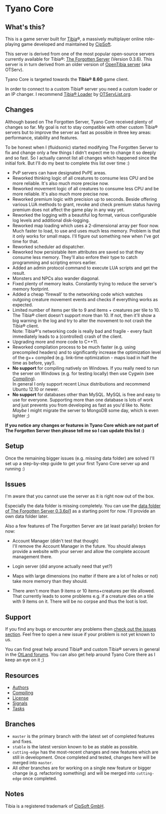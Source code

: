 Tyano Core
==========

What's this?
------------

This is a game server built for [Tibia](http://www.tibia.com/)®, a massively multiplayer online role-playing game developed and
maintained by [CipSoft](http://www.cipsoft.com/).

This server is derived from one of the most popular open-source servers currently available for Tibia®:
[The Forgotten Server](http://otland.net/project.php?projectid=2) (Version 0.3.6).
This server is in turn derived from an older version of [OpenTibia server](https://github.com/opentibia/server) (aka OTServ).

Tyano Core is targeted towards the **Tibia® 8.60** game client.

In order to connect to a custom Tibia® server you need a custom loader or an IP changer.
I recommend [Tibia® Loader](http://otservlist.org/ipc) by [OTServList.org](http://otservlist.org/).


Changes
--------

Although based on The Forgotten Server, Tyano Core received plenty of changes so far. My goal is not to stay compatible with
other custom Tibia® servers but to improve the server as fast as possible in three key areas: performance, stability and features.

To be honest when I (fluidsonic) started modifying The Forgotten Server to fix and change only a few things I didn't expect me to
change it so deeply and so fast. So I actually cannot list all changes which happened since the initial fork. But I'll do my best to
complete this list over time :)

- PvP servers can have designated PvPE areas.
- Reworked thinking logic of all creatures to consume less CPU and be more reliable. It's also much more precise now.
- Reworked movement logic of all creatures to consume less CPU and be more reliable. It's also much more precise now.
- Reworked premium logic with precision up to seconds. Beside offering various LUA methods to grant, revoke and check premium status
  having premium does not affect the game play in any way yet.
- Reworked the logging with a beautiful log format, various configurable log levels and additional disk-logging.
- Reworked map loading which uses a 2-dimensional array per floor now. Much faster to load, to use and uses much less memory.
  Problem is that it only works for small maps. I'll figure out something new when I've got time for that.
- Reworked scheduler ad dispatcher.
- Reworked how persistable item attributes are saved so that they consume less memory. They'll also enfore their type to catch programming and
  scripting errors earlier.
- Added an admin protocol command to execute LUA scripts and get the result.
- Monsters and NPCs also wander diagonal.
- Fixed plenty of memory leaks. Constantly trying to reduce the server's memory footprint.
- Added a cheap 'firewall' to the networking code which watches outgoing creature movement events and checks if everything works as expected.
- Limited number of items per tile to 9 and items + creatures per tile to 10. The Tibia® client doesn't support more than 10.
  If not, then it'll show a big warning in the log and try to alter the movement to not crash the Tibia® client.  
  Note: Tibia®'s networking code is really bad and fragile - every fault immediately leads to a (controlled) crash of the client.
- Upgrading more and more code to C++11.
- Reworked compilation process to be much faster (e.g. using precompiled headers) and to significantly increase the optimization level
  of the g++ compiled (e.g. link-time optimization - maps load in half the time as before, yay!).
- **No support** for compiling natively on Windows. If you really need to run the server on Windows (e.g. for testing locally) then use Cygwin
  (see [Compiling](documentation/compiling.md)).  
  In general I only support recent Linux distributions and recommend Ubuntu 12.10 or newer.
- **No support** for databases other than MySQL. MySQL is free and easy to use for everyone. Supporting more than one database is lots of work
  and just prevents you from developing as fast as you'd like to.
  Note: *Maybe* I might migrate the server to MongoDB some day, which is even lighter ;)

**If you notice any changes or features in Tyano Core which are not part of The Forgotten Server then please tell me so I can update this list :)**


Setup
-----

Once the remaining bigger issues (e.g. missing data folder) are solved I'll set up a step-by-step guide to get your first
Tyano Core server up and running :)


Issues
------

I'm aware that you cannot use the server as it is right now out of the box.

Especially the data folder is missing completely. You can use the
[data folder of The Forgotten Server 0.3.6pl1](http://otland.net/subversion.php?svn=public&file=dl.php&repname=forgottenserver&path=%2Ftags%2F0.3.6pl1%2Fdata%2F&rev=102&peg=102&isdir=1)
as a starting point for now. I'll provide an own data folder later.

Also a few features of The Forgotten Server are (at least parially) broken for now:

- Account Manager (didn't test that though)  
  I'll remove the Account Manager in the future. You should always provide a website with your server and allow the complete
  account management there.

- Login server (did anyone actually need that yet?)

- Maps with large dimensions (no matter if there are a lot of holes or not) take more memory than they should.

- There aren't more than 9 items or 10 items+creatures per tile allowed. That currently leads to some problems e.g. if a creature dies on a tile
  with 9 items on it. There will be no corpse and thus the loot is lost.


Support
-------

If you find any bugs or encounter any problems then [check out the issues section](https://github.com/fluidsonic/tyano-core/issues).
Feel free to open a new issue if your problem is not yet known to us.

You can find great help around Tibia® and custom Tibia® servers in general in the [OtLand forums](http://otland.net/).
You can also get help around Tyano Core there as I keep an eye on it ;)


Resources
---------

- [Authors](documentation/authors.md)
- [Compiling](documentation/compiling.md)
- [License](documentation/license.md)
- [Signals](documentation/signals.md)
- [Tasks](documentation/tasks.md)


Branches
--------

- `master` is the primary branch with the latest set of completed features and fixes.
- `stable` is the latest version known to be as stable as possible.
- `cutting-edge` has the most-recent changes and new features which are still in development. Once completed and tested, changes here will be merged into `master`.
- All other branches are for working on a single new feature or bigger change (e.g. refactoring something) and will be merged into `cutting-edge` once completed.


Notes
-----

Tibia is a registered trademark of [CipSoft GmbH](http://www.cipsoft.com/).
